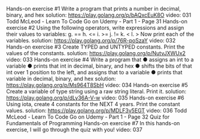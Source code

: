 Hands-on exercise #1
Write a program that prints a number in decimal, binary, and hex
solution: https://play.golang.org/p/bAQxcEuK8O
video: 031
Todd McLeod - Learn To Code Go on Udemy - Part 1 - Page 31
Hands-on exercise #2
Using the following operators, write expressions and assign their values to variables:
g. ==
h. <=
i. >=
j. !=
k. <
l. >
Now print each of the variables.
solution: https://play.golang.org/p/76R-poSzaY
video: 032
Hands-on exercise #3
Create TYPED and UNTYPED constants. Print the values of the constants.
solution: https://play.golang.org/p/NutvJXWUx2
video: 033
Hands-on exercise #4
Write a program that
● assigns an int to a variable
● prints that int in decimal, binary, and hex
● shifts the bits of that int over 1 position to the left, and assigns that to a variable
● prints that variable in decimal, binary, and hex
solution: https://play.golang.org/p/Ms964T8SbH
video: 034
Hands-on exercise #5
Create a variable of type string using a raw string literal. Print it.
solution: https://play.golang.org/p/dLy36A-V-w
video: 035
Hands-on exercise #6
Using iota, create 4 constants for the NEXT 4 years. Print the constant values.
solution: https://play.golang.org/p/MDLF3v5EGT
video: 036
Todd McLeod - Learn To Code Go on Udemy - Part 1 - Page 32
Quiz for Fundamentals of Programming
Hands-on exercise #7
In this hands-on exercise, I will go through the quiz with you!
video: 037
